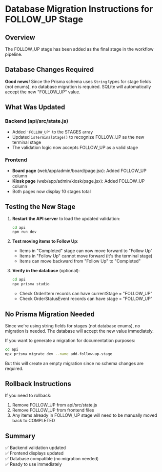 # Database Migration Instructions for FOLLOW_UP Stage

## Overview
The FOLLOW_UP stage has been added as the final stage in the workflow pipeline.

## Database Changes Required
**Good news!** Since the Prisma schema uses `String` types for stage fields (not enums), no database migration is required. SQLite will automatically accept the new "FOLLOW_UP" value.

## What Was Updated

### Backend (api/src/state.js)
- Added `'FOLLOW_UP'` to the STAGES array
- Updated `isTerminalStage()` to recognize FOLLOW_UP as the new terminal stage
- The validation logic now accepts FOLLOW_UP as a valid stage

### Frontend
- **Board page** (web/app/admin/board/page.jsx): Added FOLLOW_UP column
- **Kiosk page** (web/app/admin/kiosk/page.jsx): Added FOLLOW_UP column
- Both pages now display 10 stages total

## Testing the New Stage

1. **Restart the API server** to load the updated validation:
   ```bash
   cd api
   npm run dev
   ```

2. **Test moving items to Follow Up**:
   - Items in "Completed" stage can now move forward to "Follow Up"
   - Items in "Follow Up" cannot move forward (it's the terminal stage)
   - Items can move backward from "Follow Up" to "Completed"

3. **Verify in the database** (optional):
   ```bash
   cd api
   npx prisma studio
   ```
   - Check OrderItem records can have currentStage = "FOLLOW_UP"
   - Check OrderStatusEvent records can have stage = "FOLLOW_UP"

## No Prisma Migration Needed

Since we're using string fields for stages (not database enums), no migration is needed. The database will accept the new value immediately.

If you want to generate a migration for documentation purposes:
```bash
cd api
npx prisma migrate dev --name add-follow-up-stage
```

But this will create an empty migration since no schema changes are required.

## Rollback Instructions

If you need to rollback:
1. Remove FOLLOW_UP from api/src/state.js
2. Remove FOLLOW_UP from frontend files
3. Any items already in FOLLOW_UP stage will need to be manually moved back to COMPLETED

## Summary

✅ Backend validation updated  
✅ Frontend displays updated  
✅ Database compatible (no migration needed)  
✅ Ready to use immediately
